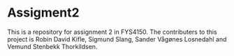 # Assigment2
This is a repository for assignment 2 in FYS4150. The contributers to this project is Robin David Kifle, Sigmund Slang, Sander Vågønes Losnedahl and Vemund Stenbekk Thorkildsen. 
